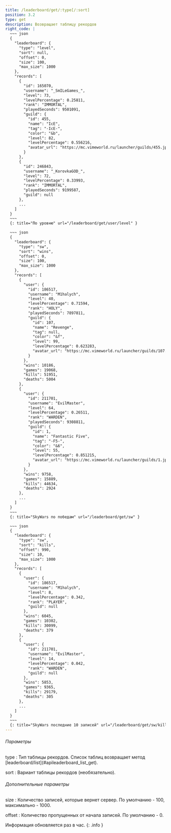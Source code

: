 ```yaml
---
title: /leaderboard/get/:type[/:sort]
position: 3.2
type: get
description: Возвращает таблицу рекордов
right_code: |
  ~~~ json
  {
    "leaderboard": {
      "type": "level",
      "sort": null,
      "offset": 0,
      "size": 100,
      "max_size": 1000
    },
    "records": [
      {
        "id": 165070,
        "username": "_SmILeGames_",
        "level": 73,
        "levelPercentage": 0.25811,
        "rank": "IMMORTAL",
        "playedSeconds": 9501091,
        "guild": {
          "id": 455,
          "name": "IcE",
          "tag": "-IcE-",
          "color": "&b",
          "level": 82,
          "levelPercentage": 0.556216,
          "avatar_url": "https://mc.vimeworld.ru/launcher/guilds/455.jpg"
        }
      },
      {
        "id": 246843,
        "username": "_KorovkaGOD_",
        "level": 72,
        "levelPercentage": 0.33993,
        "rank": "IMMORTAL",
        "playedSeconds": 9199587,
        "guild": null
      },
      ...
    ]
  }
  ~~~
  {: title="По уровню" url="/leaderboard/get/user/level" }

  ~~~ json
  {
    "leaderboard": {
      "type": "sw",
      "sort": "wins",
      "offset": 0,
      "size": 100,
      "max_size": 1000
    },
    "records": [
      {
        "user": {
          "id": 186517,
          "username": "M1halych",
          "level": 40,
          "levelPercentage": 0.71594,
          "rank": "HOLY",
          "playedSeconds": 7897811,
          "guild": {
            "id": 107,
            "name": "Revenge",
            "tag": null,
            "color": "&f",
            "level": 99,
            "levelPercentage": 0.623283,
            "avatar_url": "https://mc.vimeworld.ru/launcher/guilds/107.png"
          }
        },
        "wins": 10186,
        "games": 19068,
        "kills": 51951,
        "deaths": 5004
      },
      {
        "user": {
          "id": 211701,
          "username": "EvilMaster",
          "level": 64,
          "levelPercentage": 0.26511,
          "rank": "WARDEN",
          "playedSeconds": 9308811,
          "guild": {
            "id": 1,
            "name": "Fantastic Five",
            "tag": "-F5-",
            "color": "&6",
            "level": 55,
            "levelPercentage": 0.851215,
            "avatar_url": "https://mc.vimeworld.ru/launcher/guilds/1.jpg?t=1601541785"
          }
        },
        "wins": 9758,
        "games": 15889,
        "kills": 44634,
        "deaths": 2924
      },
      ...
    ]
  }
  ~~~
  {: title="SkyWars по победам" url="/leaderboard/get/sw" }

  ~~~ json
  {
    "leaderboard": {
      "type": "sw",
      "sort": "kills",
      "offset": 990,
      "size": 10,
      "max_size": 1000
    },
    "records": [
      {
        "user": {
          "id": 186517,
          "username": "M1halych",
          "level": 8,
          "levelPercentage": 0.342,
          "rank": "PLAYER",
          "guild": null
        },
        "wins": 6045,
        "games": 10302,
        "kills": 30099,
        "deaths": 379
      },
      {
        "user": {
          "id": 211701,
          "username": "EvilMaster",
          "level": 14,
          "levelPercentage": 0.042,
          "rank": "WARDEN",
          "guild": null
        },
        "wins": 5853,
        "games": 9365,
        "kills": 29179,
        "deaths": 305
      },
      ...
    ]
  }
  ~~~
  {: title="SkyWars последние 10 записей" url="/leaderboard/get/sw/kills?size=10&offset=990" }
---
```


<h6>Параметры</h6>
type
: Тип таблицы рекордов. Список таблиц возвращает метод [leaderboard/list](#apileaderboard_list_get).

sort
: Вариант таблицы рекордов (необязательно).

<h6>Дополнительные параметры</h6>
size
: Количество записей, которые вернет сервер. По умолчанию - 100, максимально - 1000.

offset
: Количество пропущенных от начала записей. По умолчанию - 0.

Информация обновляется раз в час.
{: .info }
